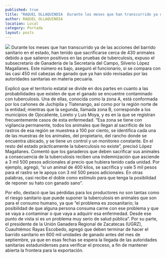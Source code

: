 ```yaml
---
published: true
title: "RAQUEL OLLAQUINDIA  Durante los meses que han transcurrido ya de las acciones del barrido sanitario en el estado, han tenido que sacrificarse cerca de 430 animales debido a que salieron positivos en las pruebas de tuberculosis, expuso el subsecretario de Ganadería de la Secretaría del Campo, Silverio López Magallanes. Este número es bajo, aseguró el funcionario, si se compara con las casi 450 mil cabezas de ganado que ya han sido revisadas por las autoridades sanitarias en materia pecuaria. Explicó que el territorio estatal se divide en dos partes en cuanto a las probabilidades que existen de que el ganado se encuentre contaminado con tuberculosis. Una de ellas, conocida como la zona A, está conformada por los cañones de Juchipila y Tlatenango, así como por la región norte de la entidad; mientras que la segunda, llamada zona B, corresponde a los municipios de Ojocaliente, Loreto y Luis Moya, y es en la que se registran frecuentemente casos de esta enfermedad. “Esa zona se tiene con vigilancia permanente, todos los animales que llegan al sacrificio de los rastros de esa región se muestrea a 100 por ciento, se identifica cada una de las muestras de los animales, del propietario, del rancho donde se encuentra ubicado, y se tiene un control y un monitoreo constante. En el resto del estado prácticamente la tuberculosis no existe”, precisó López Magallanes. Comentó que los ganaderos que deben sacrificar sus animales a consecuencia de la tuberculosis reciben una indemnización que asciende a 3 mil 500 pesos adicionales al precio que hubiera tenido cada unidad. Por ejemplo, agregó, “si un animal de 400 kilos, se sacrifica y vale 5 mil pesos para el rastro se le apoya con 3 mil 500 pesos adicionales. En otras palabras, casi recibe el doble como estímulo para que tenga la posibilidad de reponer su hato con ganado sano”. Por ello, destacó que las pérdidas para los productores no son tantas como el riesgo sanitario que puede suponer la tuberculosis en animales que son para el consumo humano, ya que “el problema es  zoosanitario; la posibilidad de que alguna persona consuma carne con ese problema y que se vaya a contaminar o que vaya a adquirir esa enfermedad. Desde ese punto de vista sí es un problema muy serio de salud pública”. Por su parte, el presidente de la Unión Ganadera Regional de Zacatecas (UGRZ), Cuauhtémoc Rayas Escobedo, agregó que deben terminar de hacer el barrido sanitario en 600 mil unidades de ganado antes del mes de septiembre, ya que en esas fechas se espera la llegada de las autoridades sanitarias estadunidenses para verificar el proceso, a fin de mantener abierta la frontera para la exportación."
author: RAQUEL OLLAQUINDIA
location: Local
category: Portada
layout: posts
---
```


![](http://i.imgur.com/pNJjW7Jm.jpg)
Durante los meses que han transcurrido ya de las acciones del barrido sanitario en el estado, han tenido que sacrificarse cerca de 430 animales debido a que salieron positivos en las pruebas de tuberculosis, expuso el subsecretario de Ganadería de la Secretaría del Campo, Silverio López Magallanes.
Este número es bajo, aseguró el funcionario, si se compara con las casi 450 mil cabezas de ganado que ya han sido revisadas por las autoridades sanitarias en materia pecuaria.

Explicó que el territorio estatal se divide en dos partes en cuanto a las probabilidades que existen de que el ganado se encuentre contaminado con tuberculosis. Una de ellas, conocida como la zona A, está conformada por los cañones de Juchipila y Tlatenango, así como por la región norte de la entidad; mientras que la segunda, llamada zona B, corresponde a los municipios de Ojocaliente, Loreto y Luis Moya, y es en la que se registran frecuentemente casos de esta enfermedad.
“Esa zona se tiene con vigilancia permanente, todos los animales que llegan al sacrificio de los rastros de esa región se muestrea a 100 por ciento, se identifica cada una de las muestras de los animales, del propietario, del rancho donde se encuentra ubicado, y se tiene un control y un monitoreo constante. En el resto del estado prácticamente la tuberculosis no existe”, precisó López Magallanes.
Comentó que los ganaderos que deben sacrificar sus animales a consecuencia de la tuberculosis reciben una indemnización que asciende a 3 mil 500 pesos adicionales al precio que hubiera tenido cada unidad.
Por ejemplo, agregó, “si un animal de 400 kilos, se sacrifica y vale 5 mil pesos para el rastro se le apoya con 3 mil 500 pesos adicionales. En otras palabras, casi recibe el doble como estímulo para que tenga la posibilidad de reponer su hato con ganado sano”.

Por ello, destacó que las pérdidas para los productores no son tantas como el riesgo sanitario que puede suponer la tuberculosis en animales que son para el consumo humano, ya que “el problema es  zoosanitario; la posibilidad de que alguna persona consuma carne con ese problema y que se vaya a contaminar o que vaya a adquirir esa enfermedad. Desde ese punto de vista sí es un problema muy serio de salud pública”.
Por su parte, el presidente de la Unión Ganadera Regional de Zacatecas (UGRZ), Cuauhtémoc Rayas Escobedo, agregó que deben terminar de hacer el barrido sanitario en 600 mil unidades de ganado antes del mes de septiembre, ya que en esas fechas se espera la llegada de las autoridades sanitarias estadunidenses para verificar el proceso, a fin de mantener abierta la frontera para la exportación.
